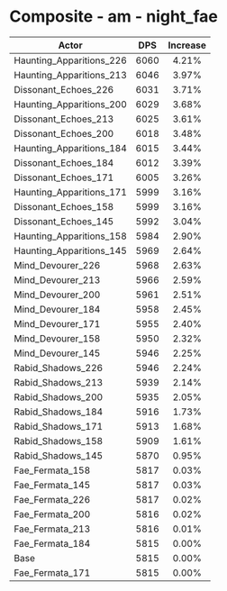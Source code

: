 # Composite - am - night_fae
| Actor | DPS | Increase |
|---|:---:|:---:|
|Haunting_Apparitions_226|6060|4.21%|
|Haunting_Apparitions_213|6046|3.97%|
|Dissonant_Echoes_226|6031|3.71%|
|Haunting_Apparitions_200|6029|3.68%|
|Dissonant_Echoes_213|6025|3.61%|
|Dissonant_Echoes_200|6018|3.48%|
|Haunting_Apparitions_184|6015|3.44%|
|Dissonant_Echoes_184|6012|3.39%|
|Dissonant_Echoes_171|6005|3.26%|
|Haunting_Apparitions_171|5999|3.16%|
|Dissonant_Echoes_158|5999|3.16%|
|Dissonant_Echoes_145|5992|3.04%|
|Haunting_Apparitions_158|5984|2.90%|
|Haunting_Apparitions_145|5969|2.64%|
|Mind_Devourer_226|5968|2.63%|
|Mind_Devourer_213|5966|2.59%|
|Mind_Devourer_200|5961|2.51%|
|Mind_Devourer_184|5958|2.45%|
|Mind_Devourer_171|5955|2.40%|
|Mind_Devourer_158|5950|2.32%|
|Mind_Devourer_145|5946|2.25%|
|Rabid_Shadows_226|5946|2.24%|
|Rabid_Shadows_213|5939|2.14%|
|Rabid_Shadows_200|5935|2.05%|
|Rabid_Shadows_184|5916|1.73%|
|Rabid_Shadows_171|5913|1.68%|
|Rabid_Shadows_158|5909|1.61%|
|Rabid_Shadows_145|5870|0.95%|
|Fae_Fermata_158|5817|0.03%|
|Fae_Fermata_145|5817|0.03%|
|Fae_Fermata_226|5817|0.02%|
|Fae_Fermata_200|5816|0.02%|
|Fae_Fermata_213|5816|0.01%|
|Fae_Fermata_184|5815|0.00%|
|Base|5815|0.00%|
|Fae_Fermata_171|5815|0.00%|
